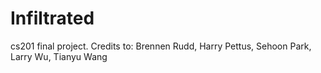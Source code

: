 # Infiltrated
cs201 final project. Credits to: Brennen Rudd, Harry Pettus, Sehoon Park, Larry Wu, Tianyu Wang
